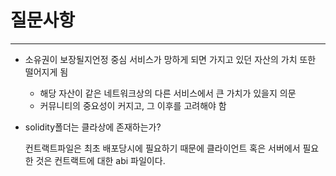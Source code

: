 # 질문사항

---

- 소유권이 보장될지언정 중심 서비스가 망하게 되면 가지고 있던 자산의 가치 또한 떨어지게 됨
  - 해당 자산이 같은 네트워크상의 다른 서비스에서 큰 가치가 있을지 의문
  - 커뮤니티의 중요성이 커지고, 그 이후를 고려해야 함

- solidity폴더는 클라상에 존재하는가?

  컨트랙트파일은 최초 배포당시에 필요하기 때문에 클라이언트 혹은 서버에서 필요한 것은 컨트랙트에 대한 abi 파일이다.